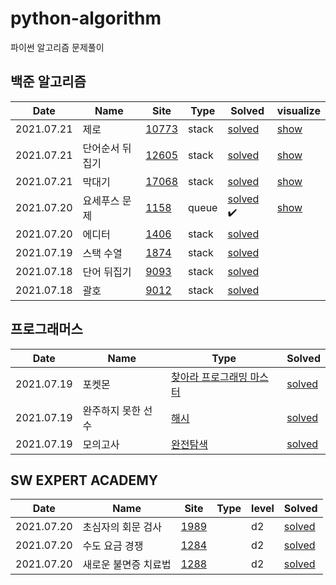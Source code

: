 # python-algorithm

파이썬 알고리즘 문제풀이

## 백준 알고리즘

| Date       | Name        | Site               |                   Type           | Solved                                                       | visualize |
| ---------- | ----------- | --------------------|---------------------------- | ------------------------------------------------------------ | ---- |
| 2021.07.21 | 제로 | [10773](https://www.acmicpc.net/problem/10773) | stack | [solved](https://github.com/jinsuSang/python-algorithm/blob/main/boj/stack/boj_10773.py) | [show](http://pythontutor.com/visualize.html#code=k%20%3D%20int%28input%28%29.strip%28%29%29%0A%0Astack%20%3D%20list%28%29%0A%0Afor%20i%20in%20range%28k%29%3A%0A%20%20%20%20item%20%3D%20int%28input%28%29.strip%28%29%29%0A%0A%20%20%20%20if%20item%20%3D%3D%200%3A%0A%20%20%20%20%20%20%20%20stack.pop%28%29%0A%20%20%20%20else%3A%0A%20%20%20%20%20%20%20%20stack.append%28item%29%0A%0Atotal%20%3D%200%0Afor%20i%20in%20stack%3A%0A%20%20%20%20total%20%2B%3D%20i%0A%0Aprint%28total%29&cumulative=false&curInstr=0&heapPrimitives=nevernest&mode=display&origin=opt-frontend.js&py=3&rawInputLstJSON=%5B%224%22,%224%22,%220%22,%223%22,%220%22%5D&textReferences=false) |
| 2021.07.21 | 단어순서 뒤집기 | [12605](https://www.acmicpc.net/problem/12605) | stack | [solved](https://github.com/jinsuSang/python-algorithm/blob/main/boj/stack/boj_12605.py) | [show](http://pythontutor.com/visualize.html#code=n%20%3D%20int%28input%28%29.strip%28%29%29%0A%0Afor%20i%20in%20range%28n%29%3A%0A%20%20%20%20stack%20%3D%20input%28%29.strip%28%29.split%28%29%0A%0A%20%20%20%20answer%20%3D%20f'Case%20%23%7Bi%20%2B%201%7D%3A'%0A%20%20%20%20while%20len%28stack%29%20%3E%200%3A%0A%20%20%20%20%20%20%20%20word%20%3D%20stack.pop%28%29%0A%20%20%20%20%20%20%20%20answer%20%2B%3D%20'%20'%20%2B%20word%0A%0A%20%20%20%20print%28answer%29&cumulative=false&curInstr=0&heapPrimitives=nevernest&mode=display&origin=opt-frontend.js&py=3&rawInputLstJSON=%5B%5D&textReferences=false) |
| 2021.07.21 | 막대기 | [17068](https://www.acmicpc.net/problem/17608) | stack | [solved](https://github.com/jinsuSang/python-algorithm/blob/main/boj/stack/boj_17608.py) | [show](http://pythontutor.com/visualize.html#code=%0An%20%3D%20int%28input%28%29.strip%28%29%29%0A%0Asticks%20%3D%20list%28%29%0A%0Afor%20i%20in%20range%28n%29%3A%0A%20%20%20%20stick%20%3D%20int%28input%28%29.strip%28%29%29%0A%20%20%20%20sticks.append%28stick%29%0A%0Ahighest%20%3D%200%0Acount%20%3D%200%0Afor%20i%20in%20range%28n%29%3A%0A%20%20%20%20stick%20%3D%20sticks.pop%28%29%0A%20%20%20%20if%20highest%20%3C%20stick%3A%0A%20%20%20%20%20%20%20%20count%20%2B%3D%201%0A%20%20%20%20%20%20%20%20highest%20%3D%20stick%0A%0Aprint%28count%29&cumulative=false&curInstr=0&heapPrimitives=nevernest&mode=display&origin=opt-frontend.js&py=3&rawInputLstJSON=%5B%5D&textReferences=false) |
| 2021.07.20 | 요세푸스 문제 | [1158](https://www.acmicpc.net/problem/1158)|  queue| [solved](https://github.com/jinsuSang/python-algorithm/blob/main/boj/queue/boj_1158.py) :heavy_check_mark: | [show](http://pythontutor.com/visualize.html#code=n,%20k%20%3D%20map%28int,%20input%28%29.split%28%29%29%0A%0Aqueue%20%3D%20list%28range%281,%20n%20%2B%201%29%29%0Aresult%20%3D%20list%28%29%0A%0Ai%20%3D%20k%20-%201%0Awhile%20len%28queue%29%3A%0A%20%20%20%20item%20%3D%20queue.pop%28i%29%0A%20%20%20%20result.append%28item%29%0A%20%20%20%20if%20len%28queue%29%20%3E%200%3A%0A%20%20%20%20%20%20%20%20i%20%3D%20%28i%20%2B%20k%20-%201%29%20%25%20%28len%28queue%29%29%0A%0Aprint%28'%3C%7B%7D%3E'.format%28',%20'.join%28map%28str,%20result%29%29%29%29%0A&cumulative=false&curInstr=1&heapPrimitives=nevernest&mode=display&origin=opt-frontend.js&py=3&rawInputLstJSON=%5B%227%203%22%5D&textReferences=false) |
| 2021.07.20 | 에디터 | [1406](https://www.acmicpc.net/problem/1406)| stack| [solved](https://github.com/jinsuSang/python-algorithm/blob/main/boj/stack/boj_1406.py) | |
| 2021.07.19 | 스택 수열 | [1874](https://www.acmicpc.net/problem/1874)| stack| [solved](https://github.com/jinsuSang/python-algorithm/blob/main/boj/stack/boj_1874.py) | |
| 2021.07.18 | 단어 뒤집기 | [9093](https://www.acmicpc.net/problem/9093)| stack | [solved](https://github.com/jinsuSang/python-algorithm/blob/main/boj/stack/boj_9093.py) | |
| 2021.07.18 | 괄호        | [9012](https://www.acmicpc.net/problem/9012)|stack| [solved](https://github.com/jinsuSang/python-algorithm/blob/main/boj/stack/boj_9012.py) | |

## 프로그래머스

| Date       | Name        | Type                                             | Solved                                                       |
| ---------- | ----------- | ------------------------------------------------ | ------------------------------------------------------------ |
| 2021.07.19 | 포켓몬 | [찾아라 프로그래밍 마스터](https://programmers.co.kr/learn/courses/30/lessons/1845) | [solved](https://github.com/jinsuSang/python-algorithm/blob/main/programmers/level1/%ED%8F%AC%EC%BC%93%EB%AA%AC.py) |
| 2021.07.19 | 완주하지 못한 선수 | [해시](https://programmers.co.kr/learn/courses/30/lessons/42576) | [solved](https://github.com/jinsuSang/python-algorithm/blob/main/programmers/level1/%EC%99%84%EC%A3%BC%ED%95%98%EC%A7%80%EB%AA%BB%ED%95%9C%EC%84%A0%EC%88%98.py) |
| 2021.07.19 | 모의고사 | [완전탐색](https://programmers.co.kr/learn/courses/30/lessons/42840?language=python3) | [solved](https://github.com/jinsuSang/python-algorithm/blob/main/programmers/level1/%EB%AA%A8%EC%9D%98%EA%B3%A0%EC%82%AC.py) |

## SW EXPERT ACADEMY

| Date       | Name        | Site                                 | Type     | level      | Solved                                                       |
| ---------- | ----------- | --------------------------------------|---------- | ----|-------------------------------------------------------- |
| 2021.07.20 | 초심자의 회문 검사 | [1989](https://swexpertacademy.com/main/code/problem/problemDetail.do)| | d2 | [solved](https://github.com/jinsuSang/python-algorithm/blob/main/swexpert/d2/sw_1989.py) |
| 2021.07.20 | 수도 요금 경쟁 | [1284](https://swexpertacademy.com/main/code/problem/problemDetail.do)| | d2 |[solved](https://github.com/jinsuSang/python-algorithm/blob/main/swexpert/d2/sw_1284.py) |
| 2021.07.20 | 새로운 불면증 치료법 | [1288](https://swexpertacademy.com/main/code/problem/problemDetail.do)| | d2 |[solved](https://github.com/jinsuSang/python-algorithm/blob/main/swexpert/d2/sw_1288.py) |
